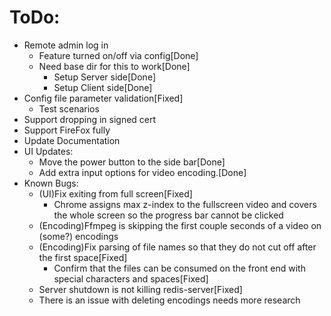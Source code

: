 # ToDo:
  - Remote admin log in
    - Feature turned on/off via config[Done]
    - Need base dir for this to work[Done]
      - Setup Server side[Done]
      - Setup Client side[Done]
  - Config file parameter validation[Fixed]
    - Test scenarios
  - Support dropping in signed cert
  - Support FireFox fully
  - Update Documentation
  - UI Updates:
    - Move the power button to the side bar[Done]
    - Add extra input options for video encoding.[Done]
  - Known Bugs:
    - (UI)Fix exiting from full screen[Fixed]
      - Chrome assigns max z-index to the fullscreen video and covers the whole screen so the progress bar cannot be clicked
    - (Encoding)Ffmpeg is skipping the first couple seconds of a video on (some?) encodings
    - (Encoding)Fix parsing of file names so that they do not cut off after the first space[Fixed]
      - Confirm that the files can be consumed on the front end with special characters and spaces[Fixed]
    - Server shutdown is not killing redis-server[Fixed]
    - There is an issue with deleting encodings needs more research
